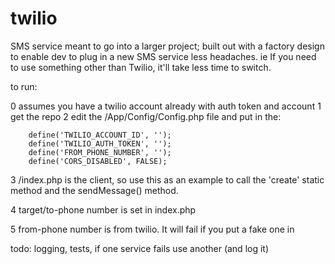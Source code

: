 # twilio
SMS service meant to go into a larger project; built out with a factory design to enable dev to plug in a new SMS service less headaches. ie If you need to use something other than Twilio, it'll take less time to switch.

to run:

0 assumes you have a twilio account already with auth token and account
1 get the repo
2 edit the /App/Config/Config.php file and put in the:

        define('TWILIO_ACCOUNT_ID', '');
        define('TWILIO_AUTH_TOKEN', '');
        define('FROM_PHONE_NUMBER', '');
        define('CORS_DISABLED', FALSE);

3 /index.php is the client, so use this as an example to call the 'create' static method and the sendMessage() method.

4 target/to-phone number is set in index.php

5 from-phone number is from twilio. It will fail if you put a fake one in

todo: logging, tests, if one service fails use another (and log it)
